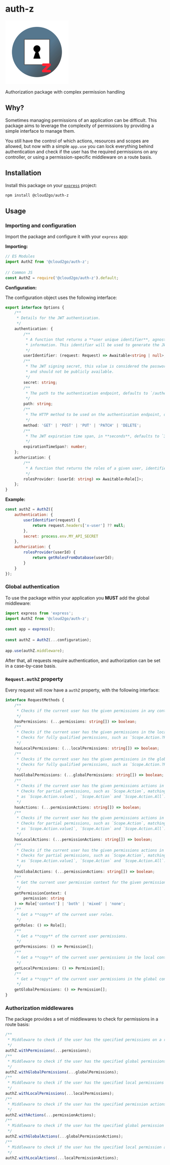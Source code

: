 # auth-z

![](assets/logo.svg)

Authorization package with complex permission handling

## Why?

Sometimes managing permissions of an application can be difficult. This package aims to leverage the complexity of permissions by providing a simple interface to manage them.

You still have the control of which actions, resources and scopes are allowed, but now with a simple `app.use` you can lock everything behind authentication and check if the user has the required permissions on any controller, or using a permission-specific middleware on a route basis.

## Installation

Install this package on your [`express`](https://expressjs.com/pt-br/) project:

```bash
npm install @cloud2go/auth-z
```

## Usage

### Importing and configuration

Import the package and configure it with your `express` app:

**Importing:**

```js
// ES Modules
import AuthZ from '@cloud2go/auth-z';

// Common JS
const AuthZ = require('@cloud2go/auth-z').default;
```

**Configuration:**

The configuration object uses the following interface:

```ts
export interface Options {
    /**
     * Details for the JWT authentication.
     */
    authentication: {
        /**
         * A function that returns a **user unique identifier**, agnostic to authentication method or
         * information. This identifier will be used to generate the JWT for further requests.
         */
        userIdentifier: (request: Request) => Awaitable<string | null>;
        /**
         * The JWT signing secret, this value is considered the password of the application,
         * and should not be publicly available.
         */
        secret: string;
        /**
         * The path to the authentication endpoint, defaults to `/authenticate`.
         */
        path: string;
        /**
         * The HTTP method to be used on the authentication endpoint, defaults to `POST`.
         */
        method: 'GET' | 'POST' | 'PUT' | 'PATCH' | 'DELETE';
        /**
         * The JWT expiration time span, in **seconds**, defaults to `3600`, or 1 hour.
         */
        expirationTimeSpan?: number;
    };
    authorization: {
        /**
         * A function that returns the roles of a given user, identified by the `userIdentifier` callback.
         */
        rolesProvider: (userId: string) => Awaitable<Role[]>;
    };
}
```

**Example:**

```js
const authZ = AuthZ({
    authentication: {
        userIdentifier(request) {
            return request.headers['x-user'] ?? null;
        },
        secret: process.env.MY_API_SECRET
    },
    authorization: {
        rolesProvider(userId) {
            return getRolesFromDatabase(userId);
        }
    }
});
```

### Global authentication

To use the package within your application you **MUST** add the global middleware:

```js
import express from 'express';
import AuthZ from '@cloud2go/auth-z';

const app = express();

const authZ = AuthZ(...configuration);

app.use(authZ.middleware);
```

After that, all requests require authentication, and authorization can be set in a case-by-case basis.

### `Request.authZ` property

Every request will now have a `authZ` property, with the following interface:

```ts
interface RequestMethods {
    /**
     * Checks if the current user has the given permissions in any context.
     */
    hasPermissions: (...permissions: string[]) => boolean;
    /**
     * Checks if the current user has the given permissions in the local context.
     * Checks for fully qualified permissions, such as `Scope.Action.?Resource`
     */
    hasLocalPermissions: (...localPermissions: string[]) => boolean;
    /**
     * Checks if the current user has the given permissions in the global context.
     * Checks for fully qualified permissions, such as `Scope.Action.?Resource`
     */
    hasGlobalPermissions: (...globalPermissions: string[]) => boolean;
    /**
     * Checks if the current user has the given permissions actions in any context.
     * Checks for partial permissions, such as `Scope.Action`, matching any resource, such
     * as `Scope.Action.value1`, `Scope.Action` and `Scope.Action.All`.
     */
    hasActions: (...permissionActions: string[]) => boolean;
    /**
     * Checks if the current user has the given permissions actions in the local context.
     * Checks for partial permissions, such as `Scope.Action`, matching any resource, such
     * as `Scope.Action.value1`, `Scope.Action` and `Scope.Action.All`.
     */
    hasLocalActions: (...permissionActions: string[]) => boolean;
    /**
     * Checks if the current user has the given permissions actions in the global context.
     * Checks for partial permissions, such as `Scope.Action`, matching any resource, such
     * as `Scope.Action.value1`, `Scope.Action` and `Scope.Action.All`.
     */
    hasGlobalActions: (...permissionActions: string[]) => boolean;
    /**
     * Get the current user permission context for the given permission.
     */
    getPermissionContext: (
        permission: string
    ) => Role['context'] | 'both' | 'mixed' | 'none';
    /**
     * Get a **copy** of the current user roles.
     */
    getRoles: () => Role[];
    /**
     * Get a **copy** of the current user permissions.
     */
    getPermissions: () => Permission[];
    /**
     * Get a **copy** of the current user permissions in the local context.
     */
    getLocalPermissions: () => Permission[];
    /**
     * Get a **copy** of the current user permissions in the global context.
     */
    getGlobalPermissions: () => Permission[];
}
```

### Authorization middlewares

The package provides a set of middlewares to check for permissions in a route basis:

```js
/**
 * Middleware to check if the user has the specified permissions on a route
 */
authZ.withPermissions(...permissions);
/**
 * Middleware to check if the user has the specified global permissions on a route
 */
authZ.withGlobalPermissions(...globalPermissions);
/**
 * Middleware to check if the user has the specified local permissions on a route
 */
authZ.withLocalPermissions(...localPermissions);
/**
 * Middleware to check if the user has the specified permission actions on a route
 */
authZ.withActions(...permissionActions);
/**
 * Middleware to check if the user has the specified global permission actions on a route
 */
authZ.withGlobalActions(...globalPermissionActions);
/**
 * Middleware to check if the user has the specified local permission actions on a route
 */
authZ.withLocalActions(...localPermissionActions);
```
